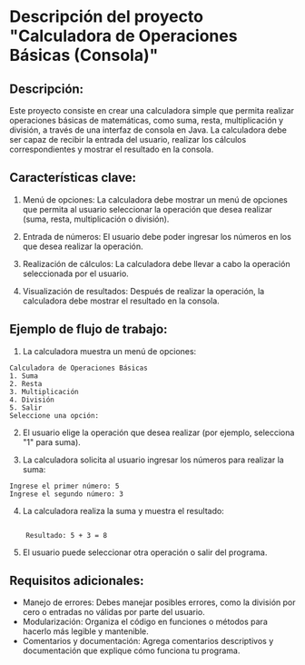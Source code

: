# Descripción del proyecto "Calculadora de Operaciones Básicas (Consola)"

## Descripción:
Este proyecto consiste en crear una calculadora simple que permita realizar operaciones básicas de matemáticas, como suma, resta, multiplicación y división, a través de una interfaz de consola en Java. La calculadora debe ser capaz de recibir la entrada del usuario, realizar los cálculos correspondientes y mostrar el resultado en la consola.

## Características clave:

1. Menú de opciones: La calculadora debe mostrar un menú de opciones que permita al usuario seleccionar la operación que desea realizar (suma, resta, multiplicación o división).

2. Entrada de números: El usuario debe poder ingresar los números en los que desea realizar la operación.

3. Realización de cálculos: La calculadora debe llevar a cabo la operación seleccionada por el usuario.

4. Visualización de resultados: Después de realizar la operación, la calculadora debe mostrar el resultado en la consola.

## Ejemplo de flujo de trabajo:

1. La calculadora muestra un menú de opciones:

```text
Calculadora de Operaciones Básicas
1. Suma
2. Resta
3. Multiplicación
4. División
5. Salir
Seleccione una opción:
```
2. El usuario elige la operación que desea realizar (por ejemplo, selecciona "1" para suma).

3. La calculadora solicita al usuario ingresar los números para realizar la suma:

```text
Ingrese el primer número: 5
Ingrese el segundo número: 3
```
4. La calculadora realiza la suma y muestra el resultado:

```text

    Resultado: 5 + 3 = 8
```

5. El usuario puede seleccionar otra operación o salir del programa.

## Requisitos adicionales:

* Manejo de errores: Debes manejar posibles errores, como la división por cero o entradas no válidas por parte del usuario.
* Modularización: Organiza el código en funciones o métodos para hacerlo más legible y mantenible.
* Comentarios y documentación: Agrega comentarios descriptivos y documentación que explique cómo funciona tu programa.


